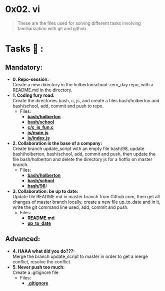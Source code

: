 # 0x02. vi
>These are the files used for solving different tasks involving familiarization with git and github.
# Tasks :page_with_curl: :
## Mandatory:
  * **0. Repo-session:**\
    Create a new directory in the holbertonschool-zero_day repo, with a README.md in the directory.
  * **1. Coding fury road:**\
    Create the directories bash, c, js, and create a files bash/holberton and bash/school, add, commit and push to repo.
    * Files:
        * **[bash/holberton](./bash/holberton)**
        * **[bash/school](./bash/school)**
        * **[c/c_is_fun.c](./c/c_is_fun.c)**
        * **[js/main.js](./js/main.js)**
        * **[js/index.js](./js/index.js)**
  * **2. Collaboration is the base of a company:**\
    Create branch update_script with an empty file bash/98, update bash/holberton, bash/school, add, commit and push, then update the file bash/holberton and delete the directory js for a hotfix on master branch.
    * Files:
        * **[bash/holberton](./bash/holberton)**
        * **[bash/school](./bash/school)**
        * **[bash/98](./bash/98)**/
  * **3. Collaboration: be up to date:**\
    Update file README.md in master branch from Github.com, then get all changes of master branch locally, create a new file up_to_date and in it, write the git command line used, add, commit and push.   
    * Files:
        * **[README.md](README.md)**
        * **[up_to_date](up_to_date)**
## Advanced:
  * **4. HAAA what did you do???:**\
    Merge the branch update_script to master in order to get a merge conflict, resolve the conflict.
  * **5. Never push too much:**\
    Create a .gitignore file
    * Files:
        * **[.gitignore](.gitignore)**
